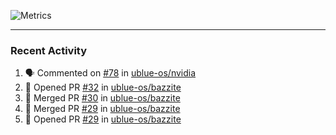 ![Metrics](https://metrics.lecoq.io/KyleGospo?template=classic&base=header%2C%20activity%2C%20community%2C%20repositories%2C%20metadata&base.indepth=false&base.hireable=false&base.skip=false&config.timezone=America%2FLos_Angeles)

---
### Recent Activity
<!--START_SECTION:activity-->
1. 🗣 Commented on [#78](https://github.com/ublue-os/nvidia/issues/78) in [ublue-os/nvidia](https://github.com/ublue-os/nvidia)
2. 💪 Opened PR [#32](https://github.com/ublue-os/bazzite/pull/32) in [ublue-os/bazzite](https://github.com/ublue-os/bazzite)
3. 🎉 Merged PR [#30](https://github.com/ublue-os/bazzite/pull/30) in [ublue-os/bazzite](https://github.com/ublue-os/bazzite)
4. 🎉 Merged PR [#29](https://github.com/ublue-os/bazzite/pull/29) in [ublue-os/bazzite](https://github.com/ublue-os/bazzite)
5. 💪 Opened PR [#29](https://github.com/ublue-os/bazzite/pull/29) in [ublue-os/bazzite](https://github.com/ublue-os/bazzite)
<!--END_SECTION:activity-->
